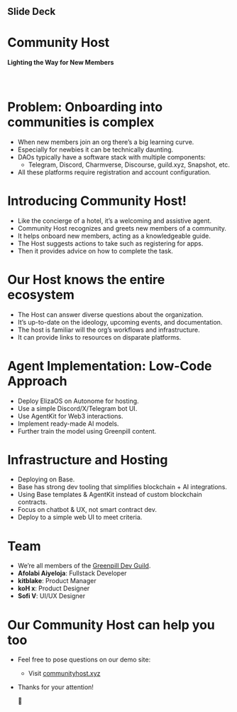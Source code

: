 ## Slide Deck

# Community Host
#### Lighting the Way for New Members
&nbsp;

# Problem: Onboarding into communities is complex
- When new members join an org there’s a big learning curve.
- Especially for newbies it can be technically daunting.
- DAOs typically have a software stack with multiple components:
  - Telegram, Discord, Charmverse, Discourse, guild.xyz, Snapshot, etc.
- All these platforms require registration and account configuration.

# Introducing Community Host!
- Like the concierge of a hotel, it’s a welcoming and assistive agent.
- Community Host recognizes and greets new members of a community.
- It helps onboard new members, acting as a knowledgeable guide.
- The Host suggests actions to take such as registering for apps.
- Then it provides advice on how to complete the task.

# Our Host knows the entire ecosystem
- The Host can answer diverse questions about the organization.
- It’s up-to-date on the ideology, upcoming events, and documentation.
- The host is familiar will the org’s workflows and infrastructure.
- It can provide links to resources on disparate platforms.

# Agent Implementation: Low-Code Approach
- Deploy ElizaOS on Autonome for hosting.
- Use a simple Discord/X/Telegram bot UI.
- Use AgentKit for Web3 interactions.
- Implement ready-made AI models.
- Further train the model using Greenpill content.

# Infrastructure and Hosting
- Deploying on Base.
- Base has strong dev tooling that simplifies blockchain + AI integrations.
- Using Base templates & AgentKit instead of custom blockchain contracts.
- Focus on chatbot & UX, not smart contract dev.
- Deploy to a simple web UI to meet criteria.

# Team
- We’re all members of the [Greenpill Dev Guild](https://t.me/gp_dev_guild/1).
- **Afolabi Aiyeloja**: Fullstack Developer
- **kitblake**: Product Manager
- **koH x**: Product Designer
- **Sofi V**: UI/UX Designer

# Our Community Host can help you too
- Feel free to pose questions on our demo site:
  - Visit [communityhost.xyz](communityhost.xyz)
- Thanks for your attention!

  :pray:
